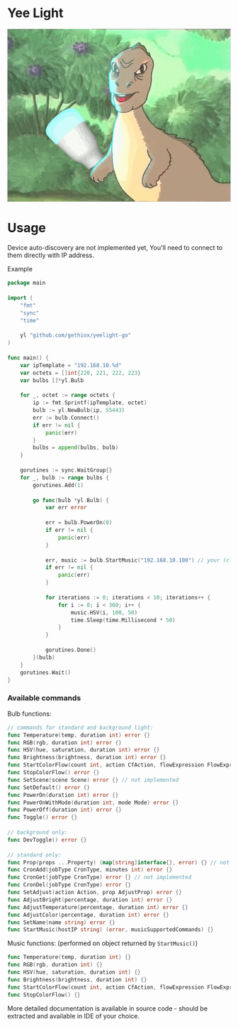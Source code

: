 # Yee Light

[![dinosaur with bulb in paw](resources/yee.gif)](https://www.youtube.com/watch?v=q6EoRBvdVPQ)


# Usage

Device auto-discovery are not implemented yet, You'll need to connect to them directly with IP address. 

Example
```go
package main

import ( 
    "fmt"
    "sync"
    "time"

    yl "github.com/gethiox/yeelight-go"
)

func main() {
	var ipTemplate = "192.168.10.%d"
	var octets = []int{220, 221, 222, 223}
	var bulbs []*yl.Bulb

	for _, octet := range octets {
		ip := fmt.Sprintf(ipTemplate, octet)
		bulb := yl.NewBulb(ip, 55443)
		err := bulb.Connect()
		if err != nil {
			panic(err)
		}
		bulbs = append(bulbs, bulb)
	}

	gorutines := sync.WaitGroup{}
	for _, bulb := range bulbs {
		gorutines.Add(1)

		go func(bulb *yl.Bulb) {
			var err error

			err = bulb.PowerOn(0)
			if err != nil {
				panic(err)
			}

			err, music := bulb.StartMusic("192.168.10.100") // your (client's) ip address
			if err != nil {
				panic(err)
			}

			for iterations := 0; iterations < 10; iterations++ {
				for i := 0; i < 360; i++ {
					music.HSV(i, 100, 50)
					time.Sleep(time.Millisecond * 50)
				}
			}

			gorutines.Done()
		}(bulb)
	}
	gorutines.Wait()
}
```

### Available commands

Bulb functions:
```go
// commands for standard and background light:
func Temperature(temp, duration int) error {} 
func RGB(rgb, duration int) error {} 
func HSV(hue, saturation, duration int) error {} 
func Brightness(brightness, duration int) error {} 
func StartColorFlow(count int, action CfAction, flowExpression FlowExpression) error {} 
func StopColorFlow() error {} 
func SetScene(scene Scene) error {} // not implemented
func SetDefault() error {} 
func PowerOn(duration int) error {} 
func PowerOnWithMode(duration int, mode Mode) error {} 
func PowerOff(duration int) error {} 
func Toggle() error {}

// background only:
func DevToggle() error {} 

// standard only:
func Prop(props ...Property) (map[string]interface{}, error) {} // not implemented
func CronAdd(jobType CronType, minutes int) error {} 
func CronGet(jobType CronType) error {} // not implemented
func CronDel(jobType CronType) error {} 
func SetAdjust(action Action, prop AdjustProp) error {} 
func AdjustBright(percentage, duration int) error {} 
func AdjustTemperature(percentage, duration int) error {} 
func AdjustColor(percentage, duration int) error {} 
func SetName(name string) error {} 
func StartMusic(hostIP string) (error, musicSupportedCommands) {}
```

Music functions: (performed on object returned by `StartMusic()`)
```go
func Temperature(temp, duration int) {}
func RGB(rgb, duration int) {}
func HSV(hue, saturation, duration int) {}
func Brightness(brightness, duration int) {}
func StartColorFlow(count int, action CfAction, flowExpression FlowExpression) {}
func StopColorFlow() {}
```

More detailed documentation is available in source code - should be extracted and available in IDE of your choice.